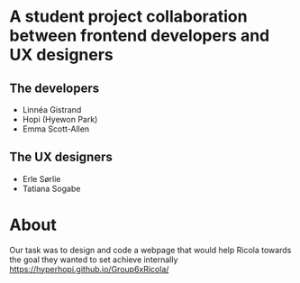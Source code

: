 # A student project collaboration between frontend developers and UX designers

## The developers

* Linnéa Gistrand
* Hopi (Hyewon Park)
* Emma Scott-Allen

## The UX designers

* Erle Sørlie
* Tatiana Sogabe

# About

Our task was to design and code a webpage that would help Ricola towards the goal they wanted to set achieve internally
https://hyperhopi.github.io/Group6xRicola/
